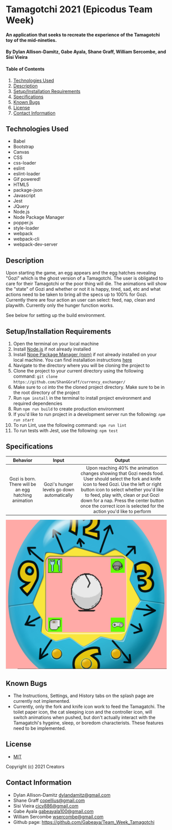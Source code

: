 # Tamagotchi 2021 (Epicodus Team Week)

#### An application that seeks to recreate the experience of the Tamagotchi toy of the mid-nineties. 

#### **By Dylan Allison-Damitz, Gabe Ayala, Shane Graff, William Sercombe, and Sisi Vieira**

#### Table of Contents

1. [Technologies Used](#technologies)
2. [Description](#description)
3. [Setup/Installation Requirements](#setup)
4. [Specifications](#specs)
5. [Known Bugs](#bugs)
6. [License](#license)
7. [Contact Information](#contact)

## Technologies Used <a id="technologies"></a>

* Babel
* Bootstrap
* Canvas
* CSS
* css-loader
* eslint
* eslint-loader
* Gif powered!
* HTML5
* package-json
* Javascript
* Jest
* JQuery
* Node.js
* Node Package Manager
* popper.js
* style-loader
* webpack
* webpack-cli
* webpack-dev-server


## Description <a id="description"></a>
Upon starting the game, an egg appears and the egg hatches revealing "Gozi" which is the ghost version of a Tamagotchi. The user is obligated to care for their Tamagotchi or the poor thing will die. The animations will show the "state" of Gozi and whether or not it is happy, tired, sad, etc and what actions need to be taken to bring all the specs up to 100% for Gozi. Currently there are four action an user can select: feed, nap, clean and playwith. Currently only the hunger function works.


See below for setting up the build environment.

## Setup/Installation Requirements <a id="setup"></a>

1. Open the terminal on your local machine
2. Install [Node.js](https://nodejs.org/en/) if not already installed
3. Install [Nope Package Manager (npm)](https://www.npmjs.com/) if not already installed on your local machine. You can find installation instructions [here](https://www.learnhowtoprogram.com/intermediate-javascript/getting-started-with-javascript/installing-node-js)
4. Navigate to the directory where you will be cloning the project to
5. Clone the project to your current directory using the following command: `git clone https://github.com/ShanGGraff/currency_exchanger/`
6. Make sure to `cd` into the the cloned project directory. Make sure to be in the root directory of the project
7. Run `npm install` in the terminal to install project environment and required dependencies 
8. Run `npm run build` to create production environment
9. If you'd like to run project in a development server run the following: _`npm run start`_
10. To run Lint, use the following command: `npm run lint`
11. To run tests with Jest, use the following: `npm test`

## Specifications <a id="specs"></a>

| Behavior | Input | Output |
|:---:|:---:|:---:|
|Gozi is born. There will be an egg hatching animation|Gozi's hunger levels go down automatically|Upon reaching 40% the animation changes showing that Gozi needs food. User should select the fork and knife icon to feed Gozi. Use the left or right button icon to select whether you'd like to feed, play with, clean or put Gozi down for a nap. Press the center button once the correct icon is selected for the action you'd like to perform|

![Tamagotchi Interface ](/assets/images/Readme.png)

## Known Bugs <a id="bugs"></a>
* The Instructions, Settings, and History tabs on the splash page are currently not implemented.
* Currently, only the fork and knife icon work to feed the Tamagatchi. The toilet paper icon, the cat sleeping icon and the controller icon, will switch animations when pushed, but don't actually interact with the Tamagatchi's hygeine, sleep, or boredom characterists. These features need to be implemented. 


## License
* [MIT](https://choosealicense.com/licenses/mit/)

Copyright (c) 2021 Creators 

## Contact Information <a id="contact"></a>

* Dylan Allison-Damitz <dylandamitz@gmail.com>  
* Shane Graff <copellius@gmail.com>
* Sisi Vieira <cicy886@gmail.com>
* Gabe Ayala <gabeayala100@gmail.com>
* William Sercombe <wsercombe@gmail.com>
* Github page: https://github.com/Gabeaya/Team_Week_Tamagotchi